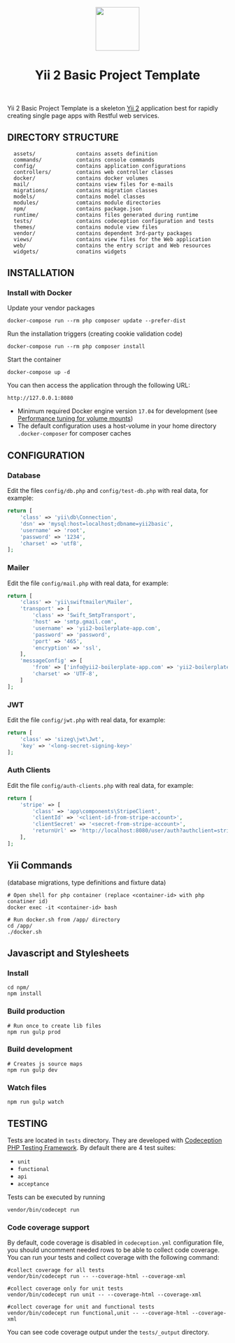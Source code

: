 <p align="center">
    <a href="https://github.com/yiisoft" target="_blank">
        <img src="https://avatars0.githubusercontent.com/u/993323" height="100px">
    </a>
    <h1 align="center">Yii 2 Basic Project Template</h1>
    <br>
</p>

Yii 2 Basic Project Template is a skeleton [Yii 2](http://www.yiiframework.com/) application best for
rapidly creating single page apps with Restful web services.

DIRECTORY STRUCTURE
-------------------

      assets/             contains assets definition
      commands/           contains console commands
      config/             contains application configurations
      controllers/        contains web controller classes
      docker/             contains docker volumes
      mail/               contains view files for e-mails
      migrations/         contains migration classes
      models/             contains model classes
      modules/            comtains module directories
      npm/                contains package.json 
      runtime/            contains files generated during runtime
      tests/              contains codeception configuration and tests
      themes/             contains module view files
      vendor/             contains dependent 3rd-party packages
      views/              contains view files for the Web application
      web/                contains the entry script and Web resources
      widgets/            conatins widgets


INSTALLATION
------------

### Install with Docker

Update your vendor packages

```
docker-compose run --rm php composer update --prefer-dist
```
    
Run the installation triggers (creating cookie validation code)

```
docker-compose run --rm php composer install  
```
    
Start the container

```
docker-compose up -d
```
    
You can then access the application through the following URL:

    http://127.0.0.1:8080

 
- Minimum required Docker engine version `17.04` for development (see [Performance tuning for volume mounts](https://docs.docker.com/docker-for-mac/osxfs-caching/))
- The default configuration uses a host-volume in your home directory `.docker-composer` for composer caches

CONFIGURATION
-------------

### Database

Edit the files `config/db.php` and `config/test-db.php` with real data, for example:

```php
return [
    'class' => 'yii\db\Connection',
    'dsn' => 'mysql:host=localhost;dbname=yii2basic',
    'username' => 'root',
    'password' => '1234',
    'charset' => 'utf8',
];
```

### Mailer

Edit the file `config/mail.php` with real data, for example:

```php
return [
    'class' => 'yii\swiftmailer\Mailer',
    'transport' => [
        'class' => 'Swift_SmtpTransport',
        'host' => 'smtp.gmail.com',
        'username' => 'yii2-boilerplate-app.com',
        'password' => 'password',
        'port' => '465',
        'encryption' => 'ssl',
    ],
    'messageConfig' => [
        'from' => ['info@yii2-boilerplate-app.com' => 'yii2-boilerplate-app.com'],
        'charset' => 'UTF-8',
    ]
];
```

### JWT

Edit the file `config/jwt.php` with real data, for example:

```php
return [
    'class' => 'sizeg\jwt\Jwt',
    'key' => '<long-secret-signing-key>'
];
```

### Auth Clients

Edit the file `config/auth-clients.php` with real data, for example:

```php
return [
    'stripe' => [
        'class' => 'app\components\StripeClient',
        'clientId' => '<client-id-from-stripe-account>',
        'clientSecret' => '<secret-from-stripe-account>',
        'returnUrl' => 'http://localhost:8080/user/auth?authclient=stripe',
    ],
];
```

Yii Commands
------------

(database migrations, type definitions and fixture data)

```
# Open shell for php container (replace <container-id> with php conatiner id)
docker exec -it <container-id> bash

```

```
# Run docker.sh from /app/ directory
cd /app/
./docker.sh
```

Javascript and Stylesheets
--------------------------

### Install

```
cd npm/
npm install

```

### Build production

```
# Run once to create lib files
npm run gulp prod

```

### Build development

```
# Creates js source maps
npm run gulp dev

```

### Watch files

```
npm run gulp watch
```

TESTING
-------

Tests are located in `tests` directory. They are developed with [Codeception PHP Testing Framework](http://codeception.com/).
By default there are 4 test suites:

- `unit`
- `functional`
- `api`
- `acceptance`

Tests can be executed by running

```
vendor/bin/codecept run
```


### Code coverage support

By default, code coverage is disabled in `codeception.yml` configuration file, you should uncomment needed rows to be able
to collect code coverage. You can run your tests and collect coverage with the following command:

```
#collect coverage for all tests
vendor/bin/codecept run -- --coverage-html --coverage-xml

#collect coverage only for unit tests
vendor/bin/codecept run unit -- --coverage-html --coverage-xml

#collect coverage for unit and functional tests
vendor/bin/codecept run functional,unit -- --coverage-html --coverage-xml
```

You can see code coverage output under the `tests/_output` directory.

